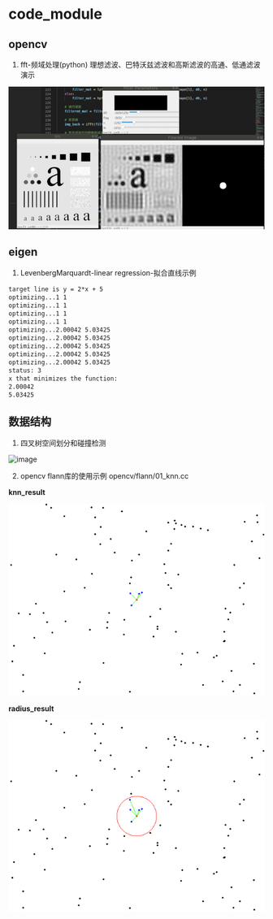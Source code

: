 # code_module

## opencv

1. fft-频域处理(python)
   理想滤波、巴特沃兹滤波和高斯滤波的高通、低通滤波演示

![image](.pic/fft_demo.png)

## eigen

1. LevenbergMarquardt-linear regression-拟合直线示例

```
target line is y = 2*x + 5
optimizing...1 1
optimizing...1 1
optimizing...1 1
optimizing...1 1
optimizing...2.00042 5.03425
optimizing...2.00042 5.03425
optimizing...2.00042 5.03425
optimizing...2.00042 5.03425
optimizing...2.00042 5.03425
status: 3
x that minimizes the function: 
2.00042
5.03425
```

## 数据结构

1. 四叉树空间划分和碰撞检测

![image](.pic/quadtree.gif)

2. opencv flann库的使用示例 opencv/flann/01_knn.cc

**knn_result**

![1694054933855](image/README/1694054933855.png)

**radius_result**

![1694055020289](image/README/1694055020289.png)
